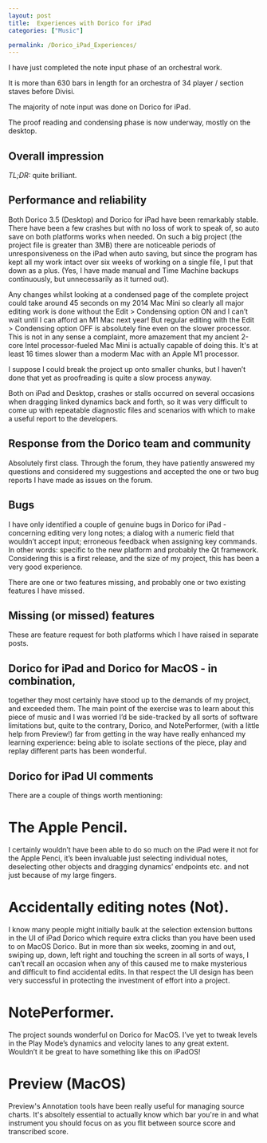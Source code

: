 ```yaml
---
layout: post  
title:  Experiences with Dorico for iPad
categories: ["Music"]  

permalink: /Dorico_iPad_Experiences/
---
```

I have just completed the note input phase of an orchestral work.

It is more than 630 bars in length for an orchestra of 34 player / section staves before Divisi.

The majority of note input was done on Dorico for iPad.

The proof reading and condensing phase is now underway, mostly on the desktop.

## Overall impression

*TL;DR:* quite brilliant.

## Performance and reliability

Both Dorico 3.5 (Desktop) and Dorico for iPad have been remarkably stable. There have been a few crashes but with no loss of work to speak of, so auto save on both platforms works when needed. On such a big project (the project file is greater than 3MB) there are noticeable periods of unresponsiveness on the iPad when auto saving, but since the program has kept all my work intact over six weeks of working on a single file, I put that down as a plus. (Yes, I have made manual and Time Machine backups continuously, but unnecessarily as it turned out).

Any changes whilst looking at a condensed page of the complete project could take around 45 seconds on my 2014 Mac Mini so clearly all major editing work is done without the Edit > Condensing option ON and I can’t wait until I can afford an M1 Mac next year! But regular editing with the Edit > Condensing option OFF is absolutely fine even on the slower processor. This is not in any sense a complaint, more amazement that my ancient 2-core Intel processor-fueled Mac Mini is actually capable of doing this. It's at least 16 times slower than a moderm Mac with an Apple M1 processor.

I suppose I could break the project up onto smaller chunks, but I haven’t done that yet as proofreading is quite a slow process anyway.


Both on iPad and Desktop, crashes or stalls occurred on several occasions when dragging linked dynamics back and forth, so it was very difficult to come up with repeatable diagnostic files and scenarios with which to make a useful report to the developers.

## Response from the Dorico team and community

Absolutely first class. Through the forum, they have patiently answered my questions and considered my suggestions and accepted the one or two bug reports I have made as issues on the forum.

## Bugs

I have only identified a couple of genuine bugs in Dorico for iPad - concerning editing very long notes; a dialog with a numeric field that wouldn’t accept input; erroneous feedback when assigning key commands. In other words: specific to the new platform and probably the Qt framework. Considering this is a first release, and the size of my project, this has been a very good experience.

There are one or two features missing, and probably one or two existing features I have missed.

## Missing (or missed) features

These are feature request for both platforms which I have raised in separate posts.

## Dorico for iPad and Dorico for MacOS - in combination, 
together they most certainly have stood up to the demands of my project, and exceeded them.
The main point of the exercise was to learn about this piece of music and I was worried I’d be side-tracked by all sorts of software limitations but, quite to the contrary, Dorico, and NotePerformer, (with a little help from Preview!) far from getting in the way have really enhanced my learning experience: being able to isolate sections of the piece, play and replay different parts has been wonderful.

## Dorico for iPad UI comments
There are a couple of things worth mentioning:

# The Apple Pencil. 
I certainly wouldn’t have been able to do so much on the iPad were it not for the Apple Penci, it’s been invaluable just selecting individual notes, deselecting other objects and dragging dynamics’ endpoints etc. and not just because of my large fingers.

# Accidentally editing notes (Not). 
I know many people might initially baulk at the selection extension buttons in the UI of iPad Dorico which require extra clicks than you have been used to on MacOS Dorico. But in more than six weeks, zooming in and out, swiping up, down, left right and touching the screen in all sorts of ways, I can’t recall an occasion when any of this caused me to make mysterious and difficult to find accidental edits. In that respect the UI design has been very successful in protecting the investment of effort into a project.

# NotePerformer. 
The project sounds wonderful on Dorico for MacOS. I’ve yet to tweak levels in the Play Mode’s dynamics and velocity lanes to any great extent. Wouldn’t it be great to have something like this on iPadOS!

# 	Preview (MacOS) 
Preview's Annotation tools have been really useful for managing source charts. It's absoltely essential to actually know which bar you're in and what instrument you should focus on as you flit between source score and transcribed score.